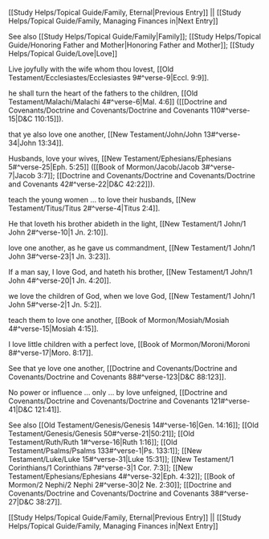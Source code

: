 [[Study Helps/Topical Guide/Family, Eternal|Previous Entry]]  ||  [[Study Helps/Topical Guide/Family, Managing Finances in|Next Entry]]

 See also [[Study Helps/Topical Guide/Family|Family]]; [[Study Helps/Topical Guide/Honoring Father and Mother|Honoring Father and Mother]]; [[Study Helps/Topical Guide/Love|Love]]

 Live joyfully with the wife whom thou lovest, [[Old Testament/Ecclesiastes/Ecclesiastes 9#^verse-9|Eccl. 9:9]].

 he shall turn the heart of the fathers to the children, [[Old Testament/Malachi/Malachi 4#^verse-6|Mal. 4:6]] ([[Doctrine and Covenants/Doctrine and Covenants/Doctrine and Covenants 110#^verse-15|D&C 110:15]]).

 that ye also love one another, [[New Testament/John/John 13#^verse-34|John 13:34]].

 Husbands, love your wives, [[New Testament/Ephesians/Ephesians 5#^verse-25|Eph. 5:25]] ([[Book of Mormon/Jacob/Jacob 3#^verse-7|Jacob 3:7]]; [[Doctrine and Covenants/Doctrine and Covenants/Doctrine and Covenants 42#^verse-22|D&C 42:22]]).

 teach the young women ... to love their husbands, [[New Testament/Titus/Titus 2#^verse-4|Titus 2:4]].

 He that loveth his brother abideth in the light, [[New Testament/1 John/1 John 2#^verse-10|1 Jn. 2:10]].

 love one another, as he gave us commandment, [[New Testament/1 John/1 John 3#^verse-23|1 Jn. 3:23]].

 If a man say, I love God, and hateth his brother, [[New Testament/1 John/1 John 4#^verse-20|1 Jn. 4:20]].

 we love the children of God, when we love God, [[New Testament/1 John/1 John 5#^verse-2|1 Jn. 5:2]].

 teach them to love one another, [[Book of Mormon/Mosiah/Mosiah 4#^verse-15|Mosiah 4:15]].

 I love little children with a perfect love, [[Book of Mormon/Moroni/Moroni 8#^verse-17|Moro. 8:17]].

 See that ye love one another, [[Doctrine and Covenants/Doctrine and Covenants/Doctrine and Covenants 88#^verse-123|D&C 88:123]].

 No power or influence ... only ... by love unfeigned, [[Doctrine and Covenants/Doctrine and Covenants/Doctrine and Covenants 121#^verse-41|D&C 121:41]].

 See also [[Old Testament/Genesis/Genesis 14#^verse-16|Gen. 14:16]]; [[Old Testament/Genesis/Genesis 50#^verse-21|50:21]]; [[Old Testament/Ruth/Ruth 1#^verse-16|Ruth 1:16]]; [[Old Testament/Psalms/Psalms 133#^verse-1|Ps. 133:1]]; [[New Testament/Luke/Luke 15#^verse-31|Luke 15:31]]; [[New Testament/1 Corinthians/1 Corinthians 7#^verse-3|1 Cor. 7:3]]; [[New Testament/Ephesians/Ephesians 4#^verse-32|Eph. 4:32]]; [[Book of Mormon/2 Nephi/2 Nephi 2#^verse-30|2 Ne. 2:30]]; [[Doctrine and Covenants/Doctrine and Covenants/Doctrine and Covenants 38#^verse-27|D&C 38:27]].

[[Study Helps/Topical Guide/Family, Eternal|Previous Entry]]  ||  [[Study Helps/Topical Guide/Family, Managing Finances in|Next Entry]]